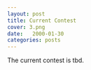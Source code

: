 ```yaml
---
layout: post
title: Current Contest
cover: 3.png
date:   2000-01-30
categories: posts
---
```


The current contest is tbd.

